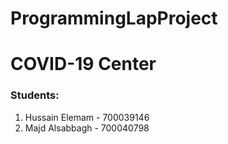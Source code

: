# ProgrammingLapProject
# COVID-19 Center

### Students:
  1. Hussain Elemam - 700039146
  2. Majd Alsabbagh - 700040798
  
